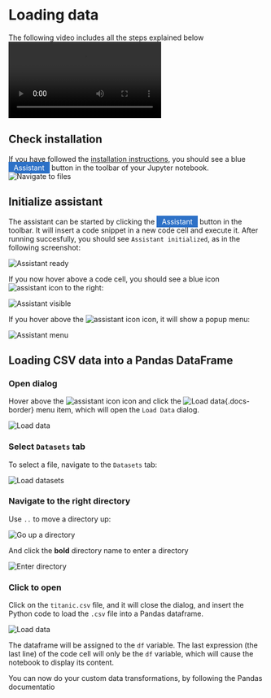 # Loading data

The following video includes all the steps explained below
<video controls autoplay>
    <source src="../../videos/intro.webm" type="video/webm">
</video>

## Check installation

If you have followed the [installation instructions](../install.md), you should see a blue <span style="background-color: #2D71C7; color: white; padding: 3px 10px 3px 10px">Assistant</span> button in the toolbar of your Jupyter notebook.
![Navigate to files](../screenshots/00-initial.png)

## Initialize assistant


The assistant can be started by clicking the <span style="background-color: #2D71C7; color: white; padding: 3px 10px 3px 10px">Assistant</span> button in the toolbar. It will insert a code snippet in a new code cell and execute it. After running succesfully, you should see `Assistant initialized`, as in the following screenshot:

![Assistant ready](../screenshots/01-assistant-ready.png)

If you now hover above a code cell, you should see a blue icon ![assistant icon](../screenshots/general/assistant-icon.png) to the right:

![Assistant visible](../screenshots/02-assistant-visible.png)

If you hover above the ![assistant icon](../screenshots/general/assistant-icon.png) icon, it will show a popup menu:

![Assistant menu](../screenshots/03-assistant-expand.png)

## Loading CSV data into a Pandas DataFrame


### Open dialog

Hover above the ![assistant icon](../screenshots/general/assistant-icon.png) icon and click the ![Load data](../screenshots/general/assistant-load-data.png){.docs-border} menu item, which will open the `Load Data` dialog.

![Load data](../screenshots/04-load-data.png)

### Select `Datasets` tab

To select a file, navigate to the `Datasets` tab:

![Load datasets](../screenshots/05-load-data-datasets.png)

### Navigate to the right directory

Use `..` to move a directory up:

![Go up a directory](../screenshots/06-load-data-datasets-dir-up.png)

And click the **bold** directory name to enter a directory

![Enter directory](../screenshots/07-load-data-datasets-dir-mydata.png)

### Click to open

Click on the `titanic.csv` file, and it will close the dialog, and insert the Python code to load the `.csv` file
into a Pandas dataframe.

![Load data](../screenshots/08-load-data-titanic.png)

The dataframe will be assigned to the `df` variable. The last expression (the last line) of the code cell will only be the `df` variable, which will
cause the notebook to display its content.


You can now do your custom data transformations, by following the Pandas documentatio
